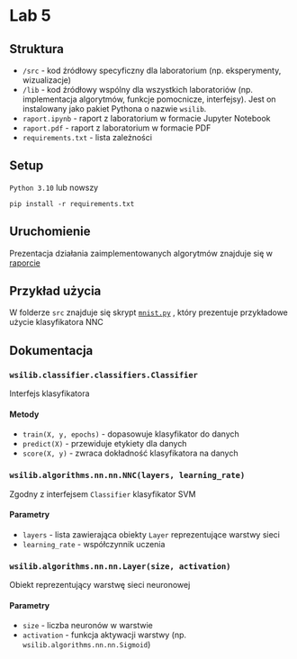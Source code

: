 # Lab 5

## Struktura

* `/src` - kod źródłowy specyficzny dla laboratorium (np. eksperymenty, wizualizacje)
* `/lib` - kod źródłowy wspólny dla wszystkich laboratoriów (np. implementacja algorytmów, funkcje pomocnicze,
  interfejsy). Jest on instalowany jako pakiet Pythona o nazwie `wsilib`.
* `raport.ipynb` - raport z laboratorium w formacie Jupyter Notebook
* `raport.pdf` - raport z laboratorium w formacie PDF
* `requirements.txt` - lista zależności

## Setup

`Python 3.10` lub nowszy

`pip install -r requirements.txt`

## Uruchomienie

Prezentacja działania zaimplementowanych algorytmów znajduje się w [raporcie](raport.ipynb)

## Przykład użycia

W folderze `src` znajduje się skrypt [`mnist.py`](src/mnist.py) , który prezentuje
przykładowe użycie klasyfikatora NNC

## Dokumentacja

### `wsilib.classifier.classifiers.Classifier`

Interfejs klasyfikatora

#### Metody

* `train(X, y, epochs)` - dopasowuje klasyfikator do danych
* `predict(X)` - przewiduje etykiety dla danych
* `score(X, y)` - zwraca dokładność klasyfikatora na danych

### `wsilib.algorithms.nn.nn.NNC(layers, learning_rate)`

Zgodny z interfejsem `Classifier` klasyfikator SVM

#### Parametry

* `layers` - lista zawierająca obiekty `Layer` reprezentujące warstwy sieci
* `learning_rate` - współczynnik uczenia

### `wsilib.algorithms.nn.nn.Layer(size, activation)`

Obiekt reprezentujący warstwę sieci neuronowej

#### Parametry

* `size` - liczba neuronów w warstwie
* `activation` - funkcja aktywacji warstwy (np. `wsilib.algorithms.nn.nn.Sigmoid`)

